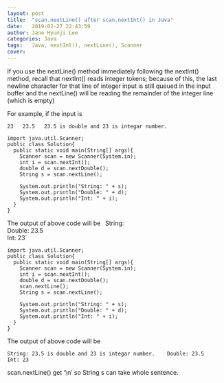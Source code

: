 ```yaml
---
layout: post
title:  "scan.nextLine() after scan.nextInt() in Java"
date:   2019-02-27 22:43:59
author: Jane Hyunji Lee
categories: Java
tags:	Java, nextInt(), nextLine(), Scanner
cover:  
---
```


If you use the nextLine() method immediately following the nextInt() method, recall that nextInt() reads integer tokens; because of this, the last newline character for that line of integer input is still queued in the input buffer and the nextLine() will be reading the remainder of the integer line (which is empty)

For example, if the input is

`23  
23.5  
23.5 is double and 23 is integar number.`
```
import java.util.Scanner;
public class Solution{
  public static void main(String[] args){
    Scanner scan = new Scanner(System.in);
    int i = scan.nextInt();
    double d = scan.nextDouble();
    String s = scan.nextLine();

    System.out.println("String: " + s);
    System.out.println("Double: " + d);
    System.out.println("Int: " + i); 
  }
}
```
The output of above code will be
`
`String:   
Double: 23.5   
Int: 23`
```
import java.util.Scanner;
public class Solution{
  public static void main(String[] args){
    Scanner scan = new Scanner(System.in);
    int i = scan.nextInt();
    double d = scan.nextDouble();
    scan.nextLine();
    String s = scan.nextLine();

    System.out.println("String: " + s);
    System.out.println("Double: " + d);
    System.out.println("Int: " + i); 
  }
}
```
The output of above code will be

`String: 23.5 is double and 23 is integar number.   
Double: 23.5   
Int: 23`

scan.nextLine() get ‘\n’ so String s can take whole sentence.